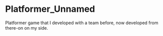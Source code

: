# Platformer_Unnamed
Platformer game that I developed with a team before, now developed from there-on on my side.
